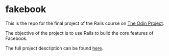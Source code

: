 # fakebook

This is the repo for the final project of the Rails course on 
[The Odin Project](https://www.theodinproject.com/).

The objective of the project is to use Rails to build the core features of 
Facebook.

The full project description can be found 
[here](https://www.theodinproject.com/lessons/ruby-on-rails-rails-final-project).